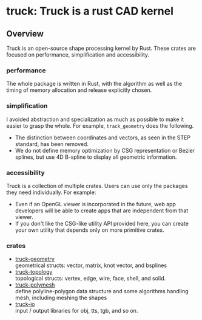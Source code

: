 # truck: Truck is a rust CAD kernel

## Overview
Truck is an open-source shape processing kernel by Rust.
These crates are focused on performance, simplification and accessibility.

### performance
The whole package is written in Rust, with the algorithm as well as the timing of memory allocation and release explicitly chosen.

### simplification
I avoided abstraction and specialization as much as possible to make it easier to grasp the whole. For example, `track_geometry` does the following.
* The distinction between coordinates and vectors, as seen in the STEP standard, has been removed.
* We do not define memory optimization by CSG representation or Bezier splines, but use 4D B-spline to display all geometric information.

### accessibility
Truck is a collection of multiple crates. Users can use only the packages they need individually. For example:
* Even if an OpenGL viewer is incorporated in the future, web app developers will be able to create apps that are independent from that viewer.
* If you don't like the CSG-like utility API provided here, you can create your own utility that depends only on more primitive crates.

### crates
* [truck-geometry](https://ricos.pages.ritc.jp/truck/truck/truck-geometry/index.html)  
geometrical structs: vector, matrix, knot vector, and bsplines
* [truck-topology](https://ricos.pages.ritc.jp/truck/truck/truck-topology/index.html)  
topological structs: vertex, edge, wire, face, shell, and solid.
* [truck-polymesh](https://ricos.pages.ritc.jp/truck/truck/truck-polymesh/index.html)  
define polyline-polygon data structure and some algorithms handling mesh, including meshing the shapes
* [truck-io](https://ricos.pages.ritc.jp/truck/truck/truck-io/index.html)  
input / output libraries for obj, tts, tgb, and so on.
